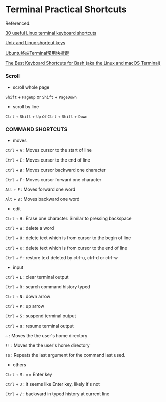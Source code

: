 # Terminal Practical Shortcuts

Referenced: 

[30 useful Linux terminal keyboard shortcuts](https://sharadchhetri.com/2014/01/09/30-useful-linux-terminal-keyboard-shortcuts/)

[Unix and Linux shortcut keys](https://www.computerhope.com/ushort.htm)

[Ubuntu终端Terminal常用快捷键](https://www.jb51.net/os/Ubuntu/141723.html)

[The Best Keyboard Shortcuts for Bash (aka the Linux and macOS Terminal)](https://www.howtogeek.com/howto/ubuntu/keyboard-shortcuts-for-bash-command-shell-for-ubuntu-debian-suse-redhat-linux-etc/)

### Scroll 

- scroll whole page 

`Shift` + `PageUp` or `Shift` + `PageDown`

- scroll by line

`Ctrl` + `Shift` + `Up` or `Ctrl` + `Shift` + `Down`

### COMMAND SHORTCUTS

- moves

`Ctrl` + `A` : Moves cursor to the start of line

`Ctrl` + `E` : Moves cursor to the end of line

`Ctrl` + `B` : Moves cursor backward one character

`Ctrl` + `F` : Moves cursor forward one character

`Alt` + `F` : Moves forward one word

`Alt` + `B` : Moves backward one word

- edit

`Ctrl` + `H` : Erase one character. Similar to pressing backspace

`Ctrl` + `W` : delete a word

`Ctrl` + `U` : delete text which is from cursor to the begin of line

`Ctrl` + `K` : delete text which is from cursor to the end of line

`Ctrl` + `Y` : restore text deleted by ctrl-u, ctrl-d or ctrl-w

- input

`Ctrl` + `L` : clear terminal output

`Ctrl` + `R` : search command history typed

`Ctrl` + `N` : down arrow

`Ctrl` + `P` : up arrow

`Ctrl` + `S` : suspend terminal output

`Ctrl` + `Q` : resume terminal output

`~` : Moves the the user's home directory

`!!` : Moves the the user's home directory

`!$` : Repeats the last argument for the command last used.

- others

`Ctrl` + `M` : == Enter key

`Ctrl` + `J` : it seems like Enter key, likely it's not

`Ctrl` + `/` : backward in typed history at current line

